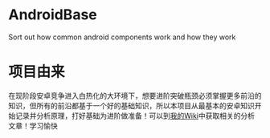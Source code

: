 # AndroidBase
Sort out how common android components work and how they work

# 项目由来
在现阶段安卓竞争进入白热化的大环境下，想要进阶突破瓶颈必须掌握更多前沿的知识，但所有的前沿都基于一个好的基础知识，所以本项目从最基本的安卓知识开始记录并分析原理，打好基础为进阶做准备！可以到[我的Wiki](https://github.com/imkobedroid/AndroidBase/wiki)中获取相关的分析文章！学习愉快
